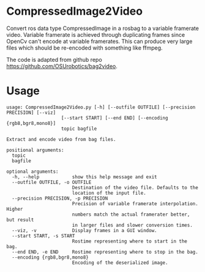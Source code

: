 CompressedImage2Video
=========

Convert ros data type CompressedImage in a rosbag to a variable framerate video. Variable framerate is achieved through duplicating frames since OpenCv can't encode at variable framerates. This can produce very large files which should be re-encoded with something like ffmpeg.

The code is adapted from github repo https://github.com/OSUrobotics/bag2video.

# Usage
    usage: CompressedImage2Video.py [-h] [--outfile OUTFILE] [--precision PRECISION] [--viz]
                        [--start START] [--end END] [--encoding {rgb8,bgr8,mono8}]
                        topic bagfile
    
    Extract and encode video from bag files.
    
    positional arguments:
      topic
      bagfile
    
    optional arguments:
      -h, --help            show this help message and exit
      --outfile OUTFILE, -o OUTFILE
                            Destination of the video file. Defaults to the
                            location of the input file.
      --precision PRECISION, -p PRECISION
                            Precision of variable framerate interpolation. Higher
                            numbers match the actual framerater better, but result
                            in larger files and slower conversion times.
      --viz, -v             Display frames in a GUI window.
      --start START, -s START
                            Rostime representing where to start in the bag.
      --end END, -e END     Rostime representing where to stop in the bag.
      --encoding {rgb8,bgr8,mono8}
                            Encoding of the deserialized image.

